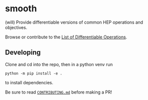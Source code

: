 # smooth
(will) Provide differentiable versions of common HEP operations and objectives.

Browse or contribute to the [List of Differentiable Operations](list_of_operations.md).

## Developing

Clone and cd into the repo, then in a python venv run
```
python -m pip install -e .
```
to install dependencies.

Be sure to read [`CONTRIBUTING.md`](https://github.com/gradhep/smooth/blob/master/CONTRIBUTING.md) before making a PR!
